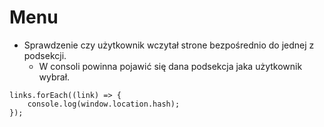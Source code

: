 # Menu

* Sprawdzenie czy użytkownik wczytał strone bezpośrednio do jednej z podsekcji.
    *  W consoli powinna pojawić się dana podsekcja jaka użytkownik wybrał.
```
links.forEach((link) => {
    console.log(window.location.hash);
});
```



